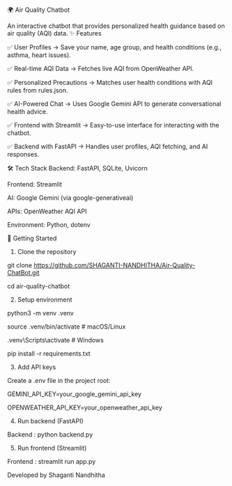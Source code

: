 🌍 Air Quality Chatbot

An interactive chatbot that provides personalized health guidance based on air quality (AQI) data.
✨ Features

✅ User Profiles → Save your name, age group, and health conditions (e.g., asthma, heart issues).

✅ Real-time AQI Data → Fetches live AQI from OpenWeather API.

✅ Personalized Precautions → Matches user health conditions with AQI rules from rules.json.

✅ AI-Powered Chat → Uses Google Gemini API to generate conversational health advice.

✅ Frontend with Streamlit → Easy-to-use interface for interacting with the chatbot.

✅ Backend with FastAPI → Handles user profiles, AQI fetching, and AI responses.

🛠️ Tech Stack
Backend: FastAPI, SQLite, Uvicorn

Frontend: Streamlit

AI: Google Gemini (via google-generativeai)

APIs: OpenWeather AQI API

Environment: Python, dotenv

🚀 Getting Started

1. Clone the repository
   
git clone https://github.com/SHAGANTI-NANDHITHA/Air-Quality-ChatBot.git

cd air-quality-chatbot

2. Setup environment
   
python3 -m venv .venv

source .venv/bin/activate   # macOS/Linux

.venv\Scripts\activate      # Windows

pip install -r requirements.txt

3. Add API keys
   
Create a .env file in the project root:

GEMINI_API_KEY=your_google_gemini_api_key

OPENWEATHER_API_KEY=your_openweather_api_key


4. Run backend (FastAPI)

Backend : python backend.py 

5. Run frontend (Streamlit)
    
Frontend : streamlit run app.py


Developed by Shaganti Nandhitha

